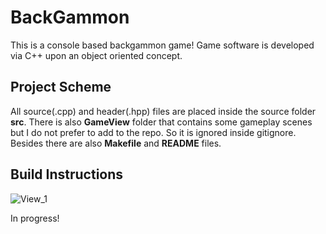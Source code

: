 # BackGammon

This is a console based backgammon game! Game software is developed via C++ upon an object oriented concept.


## Project Scheme

All source(.cpp) and header(.hpp) files are placed inside the source folder **src**. There is also **GameView** folder that contains some gameplay scenes but I do not prefer to add to the repo. So it is ignored inside gitignore. Besides there are also **Makefile** and **README** files.


## Build Instructions


![View_1](https://user-images.githubusercontent.com/34675907/130333109-82015ea8-3cdb-4a6b-b88f-d6dcc773dc57.png)

In progress!
